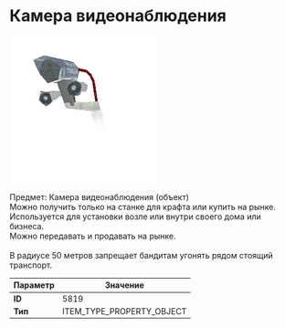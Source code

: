 # Камера видеонаблюдения

![Item Image](../img/5819.webp?raw=true)

Предмет: Камера видеонаблюдения (объект)<br>Можно получить только на станке для крафта или купить на рынке.<br>Используется для установки возле или внутри своего дома или бизнеса.<br>Можно передавать и продавать на рынке.<br><br>В радиусе 50 метров запрещает бандитам угонять рядом стоящий транспорт.


| Параметр | Значение |
|----------|----------|
| **ID** | 5819 |
| **Тип** | ITEM_TYPE_PROPERTY_OBJECT |

